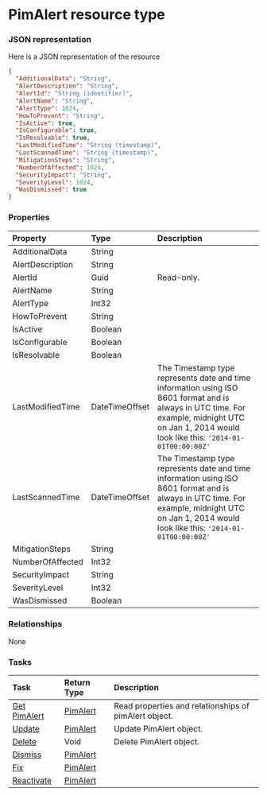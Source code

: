 # PimAlert resource type



### JSON representation

Here is a JSON representation of the resource

<!-- {
  "blockType": "resource",
  "optionalProperties": [

  ],
  "@odata.type": "microsoft.graph.PimAlert"
}-->

```json
{
  "AdditionalData": "String",
  "AlertDescription": "String",
  "AlertId": "String (identifier)",
  "AlertName": "String",
  "AlertType": 1024,
  "HowToPrevent": "String",
  "IsActive": true,
  "IsConfigurable": true,
  "IsResolvable": true,
  "LastModifiedTime": "String (timestamp)",
  "LastScannedTime": "String (timestamp)",
  "MitigationSteps": "String",
  "NumberOfAffected": 1024,
  "SecurityImpact": "String",
  "SeverityLevel": 1024,
  "WasDismissed": true
}

```
### Properties
| Property	   | Type	|Description|
|:---------------|:--------|:----------|
|AdditionalData|String||
|AlertDescription|String||
|AlertId|Guid| Read-only.|
|AlertName|String||
|AlertType|Int32||
|HowToPrevent|String||
|IsActive|Boolean||
|IsConfigurable|Boolean||
|IsResolvable|Boolean||
|LastModifiedTime|DateTimeOffset|The Timestamp type represents date and time information using ISO 8601 format and is always in UTC time. For example, midnight UTC on Jan 1, 2014 would look like this: `'2014-01-01T00:00:00Z'`|
|LastScannedTime|DateTimeOffset|The Timestamp type represents date and time information using ISO 8601 format and is always in UTC time. For example, midnight UTC on Jan 1, 2014 would look like this: `'2014-01-01T00:00:00Z'`|
|MitigationSteps|String||
|NumberOfAffected|Int32||
|SecurityImpact|String||
|SeverityLevel|Int32||
|WasDismissed|Boolean||

### Relationships
None


### Tasks

| Task		   | Return Type	|Description|
|:---------------|:--------|:----------|
|[Get PimAlert](../api/pimalert_get.md) | [PimAlert](pimalert.md) |Read properties and relationships of pimAlert object.|
|[Update](../api/pimalert_update.md) | [PimAlert](pimalert.md)	|Update PimAlert object. |
|[Delete](../api/pimalert_delete.md) | Void	|Delete PimAlert object. |
|[Dismiss](../api/pimalert_dismiss.md)|[PimAlert](pimalert.md)||
|[Fix](../api/pimalert_fix.md)|[PimAlert](pimalert.md)||
|[Reactivate](../api/pimalert_reactivate.md)|[PimAlert](pimalert.md)||

<!-- uuid: 432c9424-1865-48ea-9c72-1ead05d3447e
2015-10-16 16:12:42 UTC -->
<!-- {
  "type": "#page.annotation",
  "description": "PimAlert resource",
  "keywords": "",
  "section": "documentation",
  "tocPath": ""
}-->